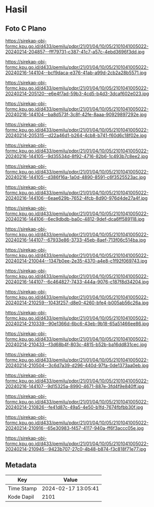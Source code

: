 # Hasil

## Foto C Plano

https://sirekap-obj-formc.kpu.go.id/d433/pemilu/pdpr/21/01/04/10/05/2101041005022-20240214-204857--fff79731-c387-41c7-a57c-4ebd3696f3dd.jpg

https://sirekap-obj-formc.kpu.go.id/d433/pemilu/pdpr/21/01/04/10/05/2101041005022-20240216-144104--bcf9daca-e376-41ab-a99d-2cb2a28b5571.jpg

https://sirekap-obj-formc.kpu.go.id/d433/pemilu/pdpr/21/01/04/10/05/2101041005022-20240214-205120--e6e4f7ad-59b3-4cd5-b4d3-3dcaf602e023.jpg

https://sirekap-obj-formc.kpu.go.id/d433/pemilu/pdpr/21/01/04/10/05/2101041005022-20240216-144104--ba8d573f-3c8f-42fe-8aaa-90929897292e.jpg

https://sirekap-obj-formc.kpu.go.id/d433/pemilu/pdpr/21/01/04/10/05/2101041005022-20240214-205315--d22a46d1-b264-4cb8-b741-f60d6c18f02e.jpg

https://sirekap-obj-formc.kpu.go.id/d433/pemilu/pdpr/21/01/04/10/05/2101041005022-20240216-144105--9d35534d-8f92-4716-82b6-1c493b7c8ee2.jpg

https://sirekap-obj-formc.kpu.go.id/d433/pemilu/pdpr/21/01/04/10/05/2101041005022-20240216-144105--d386f16a-1a0d-4890-8591-c6f3525523ac.jpg

https://sirekap-obj-formc.kpu.go.id/d433/pemilu/pdpr/21/01/04/10/05/2101041005022-20240216-144106--6eae629b-7652-4fcb-8d90-976d4de27a4f.jpg

https://sirekap-obj-formc.kpu.go.id/d433/pemilu/pdpr/21/01/04/10/05/2101041005022-20240216-144106--6ec9dbdb-ba0c-4812-9def-dca6ff589118.jpg

https://sirekap-obj-formc.kpu.go.id/d433/pemilu/pdpr/21/01/04/10/05/2101041005022-20240216-144107--67933e86-3733-45eb-8aef-713f06c514ba.jpg

https://sirekap-obj-formc.kpu.go.id/d433/pemilu/pdpr/21/01/04/10/05/2101041005022-20240214-210044--1347b0ee-2e35-4370-a4e8-c1f92f069743.jpg

https://sirekap-obj-formc.kpu.go.id/d433/pemilu/pdpr/21/01/04/10/05/2101041005022-20240216-144107--6c464827-7433-444a-9076-c187f8d34204.jpg

https://sirekap-obj-formc.kpu.go.id/d433/pemilu/pdpr/21/01/04/10/05/2101041005022-20240214-210259--1043f257-d8e0-4260-bfe4-b005ab56c26a.jpg

https://sirekap-obj-formc.kpu.go.id/d433/pemilu/pdpr/21/01/04/10/05/2101041005022-20240214-210339--90e1366d-6bc6-43eb-9b18-65a51466ee86.jpg

https://sirekap-obj-formc.kpu.go.id/d433/pemilu/pdpr/21/01/04/10/05/2101041005022-20240214-210433--f3d68b4f-803c-4815-b52b-ba16dd831cec.jpg

https://sirekap-obj-formc.kpu.go.id/d433/pemilu/pdpr/21/01/04/10/05/2101041005022-20240214-210504--3c6d7a39-d296-440d-97fa-0de1373aa0eb.jpg

https://sirekap-obj-formc.kpu.go.id/d433/pemilu/pdpr/21/01/04/10/05/2101041005022-20240216-144107--9d15325a-8990-4671-887e-3fd4f9e840ff.jpg

https://sirekap-obj-formc.kpu.go.id/d433/pemilu/pdpr/21/01/04/10/05/2101041005022-20240214-210826--fe41d87c-49a5-4e50-b1fd-7674fbfbb30f.jpg

https://sirekap-obj-formc.kpu.go.id/d433/pemilu/pdpr/21/01/04/10/05/2101041005022-20240214-210916--65e30983-f457-4117-940a-ff6f3accc05e.jpg

https://sirekap-obj-formc.kpu.go.id/d433/pemilu/pdpr/21/01/04/10/05/2101041005022-20240214-210945--9423b707-27c0-4b48-b874-f3c818f71e77.jpg


## Metadata

| Key        | Value               |
| ---------- | ------------------- |
| Time Stamp | 2024-02-17 13:05:41 |
| Kode Dapil | 2101                |




